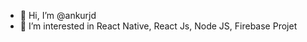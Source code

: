 - 👋 Hi, I’m @ankurjd
- 👀 I’m interested in React Native, React Js, Node JS, Firebase Projet
<!---
ankurjd/ankurjd is a ✨ special ✨ repository because its `README.md` (this file) appears on your GitHub profile.
You can click the Preview link to take a look at your changes.
--->
